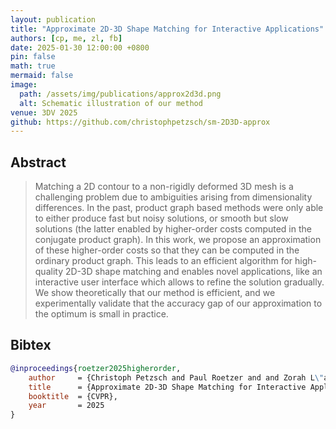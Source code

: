 ```yaml
---
layout: publication
title: "Approximate 2D-3D Shape Matching for Interactive Applications"
authors: [cp, me, zl, fb]
date: 2025-01-30 12:00:00 +0800
pin: false
math: true
mermaid: false
image:
  path: /assets/img/publications/approx2d3d.png
  alt: Schematic illustration of our method
venue: 3DV 2025
github: https://github.com/christophpetzsch/sm-2D3D-approx
---
```


## Abstract

> Matching a 2D contour to a non-rigidly deformed 3D mesh is a challenging problem due to ambiguities arising from dimensionality differences. In the past, product graph based methods were only able to either produce fast but noisy solutions, or smooth but slow solutions (the latter enabled by higher-order costs computed in the conjugate product graph). In this work, we propose an approximation of these higher-order costs so that they can be computed in the ordinary product graph. This leads to an efficient algorithm for high-quality 2D-3D shape matching and enables novel applications, like an interactive user interface which allows to refine the solution gradually. We show theoretically that our method is efficient, and we experimentally validate  that the accuracy gap of our approximation to the optimum is small in practice.


## Bibtex
```bibtex
@inproceedings{roetzer2025higherorder,
    author     = {Christoph Petzsch and Paul Roetzer and and Zorah L\"ahner and Florian Bernard},
    title      = {Approximate 2D-3D Shape Matching for Interactive Applications},
    booktitle  = {CVPR},
    year       = 2025
}
```
